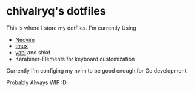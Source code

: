 # chivalryq's dotfiles

This is where I store my dotfiles. I'm currently Using

- [Neovim](./config/nvim/)
- [tmux](./.tmux.conf)
- [yabi](./.yabairc) and shkd
- Karabiner-Elements for keyboard customization

Currently I'm configing my nvim to be good enough for Go development.

Probably Always WIP :D

